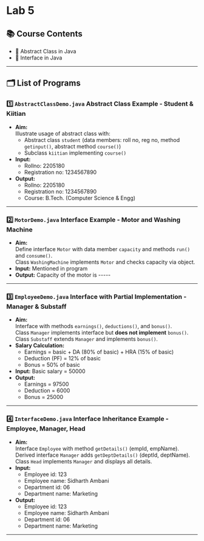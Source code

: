 # Lab 5

## 📚 Course Contents
- 📝 Abstract Class in Java  
- 🔗 Interface in Java  

---

## 🗂️ List of Programs

### 1️⃣ `AbstractClassDemo.java` Abstract Class Example - Student & Kiitian
- **Aim:**  
  Illustrate usage of abstract class with:  
  - Abstract class `student` (data members: roll no, reg no, method `getinput()`, abstract method `course()`)  
  - Subclass `kiitian` implementing `course()`  
- **Input:**  
  - Rollno: 2205180  
  - Registration no: 1234567890  
- **Output:**  
  - Rollno: 2205180  
  - Registration no: 1234567890  
  - Course: B.Tech. (Computer Science & Engg)

---

### 2️⃣ `MotorDemo.java` Interface Example - Motor and Washing Machine
- **Aim:**  
  Define interface `Motor` with data member `capacity` and methods `run()` and `consume()`.  
  Class `WashingMachine` implements `Motor` and checks capacity via object.  
- **Input:** Mentioned in program  
- **Output:** Capacity of the motor is -----

---

### 3️⃣ `EmployeeDemo.java`  Interface with Partial Implementation - Manager & Substaff
- **Aim:**  
  Interface with methods `earnings()`, `deductions()`, and `bonus()`.  
  Class `Manager` implements interface but **does not implement** `bonus()`.  
  Class `Substaff` extends `Manager` and implements `bonus()`.  
- **Salary Calculation:**  
  - Earnings = basic + DA (80% of basic) + HRA (15% of basic)  
  - Deduction (PF) = 12% of basic  
  - Bonus = 50% of basic  
- **Input:** Basic salary = 50000  
- **Output:**  
  - Earnings = 97500  
  - Deduction = 6000  
  - Bonus = 25000

---

### 4️⃣ `InterfaceDemo.java` Interface Inheritance Example - Employee, Manager, Head
- **Aim:**  
  Interface `Employee` with method `getDetails()` (empId, empName).  
  Derived interface `Manager` adds `getDeptDetails()` (deptId, deptName).  
  Class `Head` implements `Manager` and displays all details.  
- **Input:**  
  - Employee id: 123  
  - Employee name: Sidharth Ambani  
  - Department id: 06  
  - Department name: Marketing  
- **Output:**  
  - Employee id: 123  
  - Employee name: Sidharth Ambani  
  - Department id: 06  
  - Department name: Marketing

---

